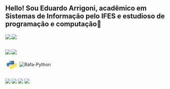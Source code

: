 ## Hello! Sou Eduardo Arrigoni, acadêmico em Sistemas de Informação pelo IFES e estudioso de programação e computação🤙

<div>
  
  <a href="https://github.com/eduardoarrigoni/github-readme-stats">
  <img height=250 align="center" src="https://github-readme-stats.vercel.app/api?username=eduardoarrigoni&theme=dark" />
</a>
<a href="https://github.com/eduardoarrigoni/convoychat">
  <img height=150 align="center" src="https://github-readme-stats.vercel.app/api/top-langs?username=eduardoarrigoni&layout=compact&langs_count=8&card_width=320&theme=dark" />
</a>

##
<a href="https://github.com/eduardoarrigoni/github-readme-stats">
  <img align="center" src="https://github-readme-stats.vercel.app/api/pin/?username=eduardoarrigoni&repo=algoritmos&theme=dark" />
</a>
<a href="https://github.com/eduardoarrigoni/github-readme-stats">
  <img align="center" src="https://github-readme-stats.vercel.app/api/pin/?username=eduardoarrigoni&repo=linguagem-c&theme=dark" />
</a>


</div>

<div style="display: inline_block"><br>
  <img align="center" alt="Rafa-Python" height="30" width="40" src="https://raw.githubusercontent.com/devicons/devicon/master/icons/python/python-original.svg">
  <img align="center" alt="Rafa-Python" height="30" width="40" src="https://cdn.jsdelivr.net/gh/devicons/devicon@latest/icons/c/c-original.svg" />
          
</div>

##
 
 <div> 

  <a href="https://instagram.com/arrigoni_edu" target="_blank"><img src="https://img.shields.io/badge/-Instagram-%23E4405F?style=for-the-badge&logo=instagram&logoColor=white" target="_blank"></a>
  <a href="https://discord.gg/Abat3E89Ds" target="_blank"><img src="https://img.shields.io/badge/Discord-7289DA?style=for-the-badge&logo=discord&logoColor=white" target="_blank"></a> 
  <a href = "mailto:eduardo.souza.arrigoni@gmail.com"><img src="https://img.shields.io/badge/-Gmail-%23333?style=for-the-badge&logo=gmail&logoColor=white" target="_blank"></a>
  <a href="https://www.linkedin.com/in/eduardosouzaarrigoni" target="_blank"><img src="https://img.shields.io/badge/-LinkedIn-%230077B5?style=for-the-badge&logo=linkedin&logoColor=white" target="_blank"></a> 
  
</div>
